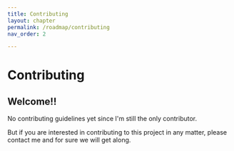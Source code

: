 ```yaml
---
title: Contributing
layout: chapter
permalink: /roadmap/contributing
nav_order: 2

---
```


Contributing
============

Welcome!!
---------

No contributing guidelines yet since I'm still the only contributor.

But if you are interested in contributing to this project in any matter, please
contact me and for sure we will get along.

